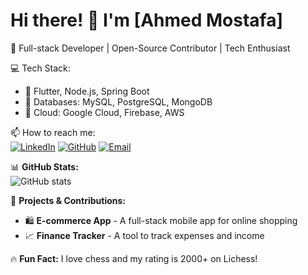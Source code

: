# Hi there! 👋 I'm [Ahmed Mostafa]

🚀 Full-stack Developer | Open-Source Contributor | Tech Enthusiast  

💻 Tech Stack:  
- 🔹 Flutter, Node.js, Spring Boot  
- 🔹 Databases: MySQL, PostgreSQL, MongoDB  
- 🔹 Cloud: Google Cloud, Firebase, AWS  

📫 How to reach me:  
[![LinkedIn](https://img.shields.io/badge/LinkedIn-0077B5?style=flat&logo=linkedin&logoColor=white)](https://www.linkedin.com/in/ahmed-mostafa-1885731b5)
[![GitHub](https://img.shields.io/badge/GitHub-181717?style=flat&logo=github&logoColor=white)](https://github.com/AhmedMostafaMohamed)
[![Email](https://img.shields.io/badge/Email-D14836?style=flat&logo=gmail&logoColor=white)](mailto:ahmedmostafa1on1@gmail.com)

📊 **GitHub Stats:**  
![GitHub stats](https://github-readme-stats.vercel.app/api?username=yourusername&show_icons=true&theme=dark)

🎯 **Projects & Contributions:**  
- 🛍 **E-commerce App** - A full-stack mobile app for online shopping  
- 📈 **Finance Tracker** - A tool to track expenses and income  

🔥 **Fun Fact:** I love chess and my rating is 2000+ on Lichess!  
